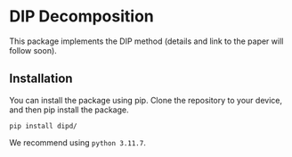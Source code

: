 # DIP Decomposition

This package implements the DIP method (details and link to the paper will follow soon).

## Installation

You can install the package using pip. Clone the repository to your device, and then pip install the package.

```
pip install dipd/
```

We recommend using `python 3.11.7`.
